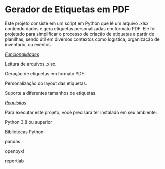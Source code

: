 <h1>Gerador de Etiquetas em PDF</h1>

Este projeto consiste em um script em Python que lê um arquivo .xlsx contendo dados e gera etiquetas personalizadas em formato PDF. Ele foi projetado para simplificar o processo de criação de etiquetas a partir de planilhas, sendo útil em diversos contextos como logística, organização de inventário, ou eventos.

<i><u>Funcionalidades</u></i>

Leitura de arquivos .xlsx.

Geração de etiquetas em formato PDF.

Personalização do layout das etiquetas.

Suporte a diferentes tamanhos de etiquetas.

<i><u>Requisitos</u></i>

Para executar este projeto, você precisará ter instalado em seu ambiente:

Python 3.8 ou superior

Bibliotecas Python:

pandas

openpyxl

reportlab
